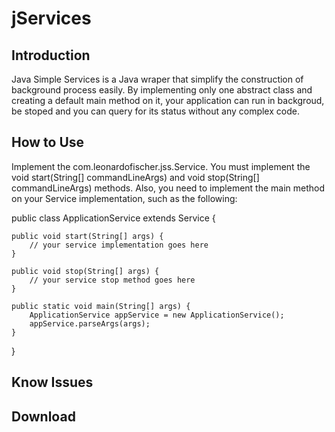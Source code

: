 jServices
=========

Introduction
------------

Java Simple Services is a Java wraper that simplify the construction of background process easily. By implementing only one abstract class and creating a default main method on it, your application can run in backgroud, be stoped and you can query for its status without any complex code.

How to Use
----------

Implement the com.leonardofischer.jss.Service. You must implement the void start(String[] commandLineArgs) and void stop(String[] commandLineArgs) methods. Also, you need to implement the main method on your Service implementation, such as the following:

public class ApplicationService extends Service {

    public void start(String[] args) {
        // your service implementation goes here
    }

    public void stop(String[] args) {
        // your service stop method goes here
    }

    public static void main(String[] args) {
        ApplicationService appService = new ApplicationService();
        appService.parseArgs(args);
    }
}

Know Issues
-----------

<TO BE WRITTEN>

Download
--------

<TO BE WRITTEN>
